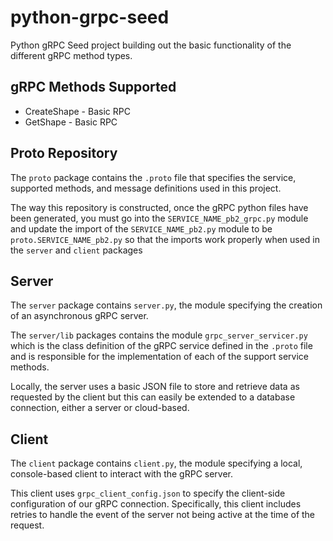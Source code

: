 # python-grpc-seed
Python gRPC Seed project building out the basic functionality of the different gRPC method types.

## gRPC Methods Supported
* CreateShape - Basic RPC
* GetShape - Basic RPC

## Proto Repository
The `proto` package contains the `.proto` file that specifies the service, supported methods,
and message definitions used in this project.

The way this repository is constructed, once the gRPC python files have been generated, you must go
into the `SERVICE_NAME_pb2_grpc.py` module and update the import of the `SERVICE_NAME_pb2.py` module
to be `proto.SERVICE_NAME_pb2.py` so that the imports work properly when used in the `server` and `client` packages

## Server
The `server` package contains `server.py`, the module specifying the creation of an asynchronous
gRPC server.

The `server/lib` packages contains the module `grpc_server_servicer.py` which is the class definition
of the gRPC service defined in the `.proto` file and is responsible for the implementation of each of
the support service methods.

Locally, the server uses a basic JSON file to store and retrieve data as requested by the client but
this can easily be extended to a database connection, either a server or cloud-based.

## Client
The `client` package contains `client.py`, the module specifying a local, console-based client to
interact with the gRPC server.

This client uses `grpc_client_config.json` to specify the client-side configuration of our gRPC
connection. Specifically, this client includes retries to handle the event of the server not
being active at the time of the request.